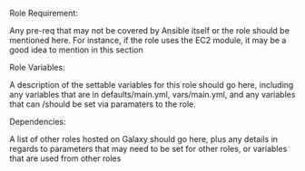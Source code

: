 Role Requirement: 

Any pre-req that may not be covered by Ansible itself or the role should be mentioned here. For instance, if the role uses the EC2 module, it may be a good idea to mention in this section


Role Variables:


A description of the settable variables for this role should go here, including any variables that are in defaults/main.yml, vars/main.yml, and any variables that can /should be set via paramaters to the role.


Dependencies:

A list of other roles hosted on Galaxy should go here, plus any details in regards to parameters that may need to be set for other roles, or variables that are used from other roles

